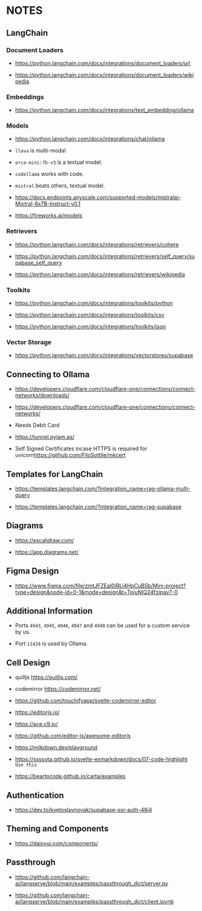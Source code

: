 # NOTES

## LangChain

### Document Loaders

*   <https://python.langchain.com/docs/integrations/document_loaders/url>

*   <https://python.langchain.com/docs/integrations/document_loaders/wikipedia>

### Embeddings

*   <https://python.langchain.com/docs/integrations/text_embedding/ollama>

### Models

*   <https://python.langchain.com/docs/integrations/chat/ollama>

*   `llava` is multi-modal

*   `orca-mini:7b-v3` is a textual model.

*   `codellama` works with code.

*   `mistral` beats others, textual model.

*   <https://docs.endpoints.anyscale.com/supported-models/mistralai-Mixtral-8x7B-Instruct-v0.1>

*   <https://fireworks.ai/models>

### Retrievers

*   <https://python.langchain.com/docs/integrations/retrievers/cohere>

*   <https://python.langchain.com/docs/integrations/retrievers/self_query/supabase_self_query>

*   <https://python.langchain.com/docs/integrations/retrievers/wikipedia>

### Toolkits

*   <https://python.langchain.com/docs/integrations/toolkits/python>

*   <https://python.langchain.com/docs/integrations/toolkits/csv>

*   <https://python.langchain.com/docs/integrations/toolkits/json>

### Vector Storage

*   <https://python.langchain.com/docs/integrations/vectorstores/supabase>

## Connecting to Ollama

*   <https://developers.cloudflare.com/cloudflare-one/connections/connect-networks/downloads/>

*   <https://developers.cloudflare.com/cloudflare-one/connections/connect-networks/>

*   Needs Debit Card

*   <https://tunnel.pyjam.as/>

*   Self Signed Certificates incase HTTPS is required for uvicorn<https://github.com/FiloSottile/mkcert>

## Templates for LangChain

*   <https://templates.langchain.com/?integration_name=rag-ollama-multi-query>

*   <https://templates.langchain.com/?integration_name=rag-supabase>

## Diagrams

*   <https://excalidraw.com/>

*   <https://app.diagrams.net/>

## Figma Design

*   <https://www.figma.com/file/zmtJFZEaI0iRLi4HpCuB5b/Mini-project?type=design&node-id=0-1&mode=design&t=TpjuNIQ24fzjpav7-0>

## Additional Information

*   Ports `4943`, `4945`, `4946`, `4947` and `4948` can be used for a custom service by us.

*   Port `11434` is used by Ollama.

## Cell Design

*   quilljs <https://quilljs.com/>

*   codemirror <https://codemirror.net/>

*   <https://github.com/touchifyapp/svelte-codemirror-editor>

*   <https://editorjs.io/>

*   <https://ace.c9.io/>

*   <https://github.com/editor-js/awesome-editorjs>

*   <https://milkdown.dev/playground>

*   <https://ssssota.github.io/svelte-exmarkdown/docs/07-code-highlight> `Use this`
*   <https://beartocode.github.io/carta/examples>

## Authentication

*   <https://dev.to/kvetoslavnovak/supabase-ssr-auth-48j4>

## Theming and Components

*   <https://daisyui.com/components/>

## Passthrough

*   <https://github.com/langchain-ai/langserve/blob/main/examples/passthrough_dict/server.py>

*   <https://github.com/langchain-ai/langserve/blob/main/examples/passthrough_dict/client.ipynb>

